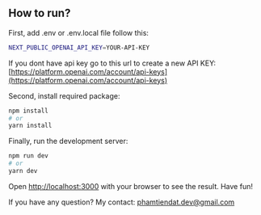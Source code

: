 ## How to run?

First, add .env or .env.local file follow this:

```bash
NEXT_PUBLIC_OPENAI_API_KEY=YOUR-API-KEY
```

If you dont have api key go to this url to create a new API KEY:
[https://platform.openai.com/account/api-keys](https://platform.openai.com/account/api-keys)

Second, install required package:

```bash
npm install
# or
yarn install
```

Finally, run the development server:

```bash
npm run dev
# or
yarn dev
```

Open [http://localhost:3000](http://localhost:3000) with your browser to see the result.
Have fun!

If you have any question?
My contact: phamtiendat.dev@gmail.com
